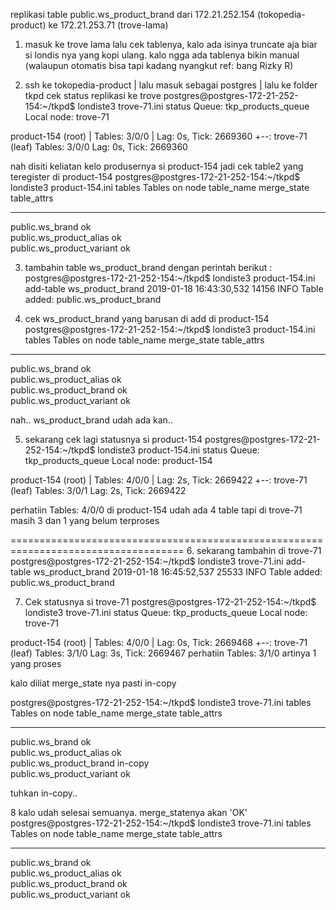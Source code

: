 replikasi table public.ws_product_brand dari 172.21.252.154 (tokopedia-product) ke 172.21.253.71 (trove-lama)

1. masuk ke trove lama lalu cek tablenya, kalo ada isinya truncate aja biar si londis nya yang kopi ulang.
kalo ngga ada tablenya bikin manual (walaupun otomatis bisa tapi kadang nyangkut ref: bang Rizky R) 

2.  ssh ke tokopedia-product | lalu masuk sebagai postgres | lalu ke folder tkpd
cek status replikasi ke trove
postgres@postgres-172-21-252-154:~/tkpd$  londiste3 trove-71.ini status
Queue: tkp_products_queue   Local node: trove-71

product-154 (root)
  |                           Tables: 3/0/0
  |                           Lag: 0s, Tick: 2669360
  +--: trove-71 (leaf)
                              Tables: 3/0/0
                              Lag: 0s, Tick: 2669360


nah disiti keliatan kelo produsernya si product-154
jadi cek table2 yang teregister di product-154
postgres@postgres-172-21-252-154:~/tkpd$ londiste3 product-154.ini tables
Tables on node
table_name                 merge_state      table_attrs
-------------------------  ---------------  ---------------
public.ws_brand            ok               
public.ws_product_alias    ok               
public.ws_product_variant  ok   

3. tambahin table ws_product_brand dengan perintah berikut :
postgres@postgres-172-21-252-154:~/tkpd$ londiste3 product-154.ini add-table ws_product_brand
2019-01-18 16:43:30,532 14156 INFO Table added: public.ws_product_brand

4. cek ws_product_brand yang barusan di add di product-154
postgres@postgres-172-21-252-154:~/tkpd$ londiste3 product-154.ini tables
Tables on node
table_name                 merge_state      table_attrs
-------------------------  ---------------  ---------------
public.ws_brand            ok               
public.ws_product_alias    ok               
public.ws_product_brand    ok               
public.ws_product_variant  ok               

nah.. ws_product_brand udah ada kan..

5. sekarang cek lagi statusnya si product-154
postgres@postgres-172-21-252-154:~/tkpd$ londiste3 product-154.ini status
Queue: tkp_products_queue   Local node: product-154

product-154 (root)
  |                           Tables: 4/0/0
  |                           Lag: 2s, Tick: 2669422
  +--: trove-71 (leaf)
                              Tables: 3/0/1
                              Lag: 2s, Tick: 2669422


perhatiin Tables: 4/0/0 di product-154 udah ada 4 table tapi di trove-71 masih 3 dan 1 yang belum terproses

====================================================================================
6. sekarang tambahin di trove-71
postgres@postgres-172-21-252-154:~/tkpd$  londiste3 trove-71.ini add-table ws_product_brand
2019-01-18 16:45:52,537 25533 INFO Table added: public.ws_product_brand

7. Cek statusnya si trove-71
postgres@postgres-172-21-252-154:~/tkpd$  londiste3 trove-71.ini status
Queue: tkp_products_queue   Local node: trove-71

product-154 (root)
  |                           Tables: 4/0/0
  |                           Lag: 0s, Tick: 2669468
  +--: trove-71 (leaf)
                              Tables: 3/1/0
                              Lag: 3s, Tick: 2669467
perhatiin Tables: 3/1/0 artinya 1 yang proses

kalo diliat merge_state nya pasti in-copy

postgres@postgres-172-21-252-154:~/tkpd$  londiste3 trove-71.ini tables
Tables on node
table_name                 merge_state      table_attrs
-------------------------  ---------------  ---------------
public.ws_brand            ok               
public.ws_product_alias    ok               
public.ws_product_brand    in-copy          
public.ws_product_variant  ok 

tuhkan in-copy..


8 kalo udah selesai semuanya. merge_statenya akan 'OK'
postgres@postgres-172-21-252-154:~/tkpd$  londiste3 trove-71.ini tables
Tables on node
table_name                 merge_state      table_attrs
-------------------------  ---------------  ---------------
public.ws_brand            ok               
public.ws_product_alias    ok               
public.ws_product_brand    ok               
public.ws_product_variant  ok           